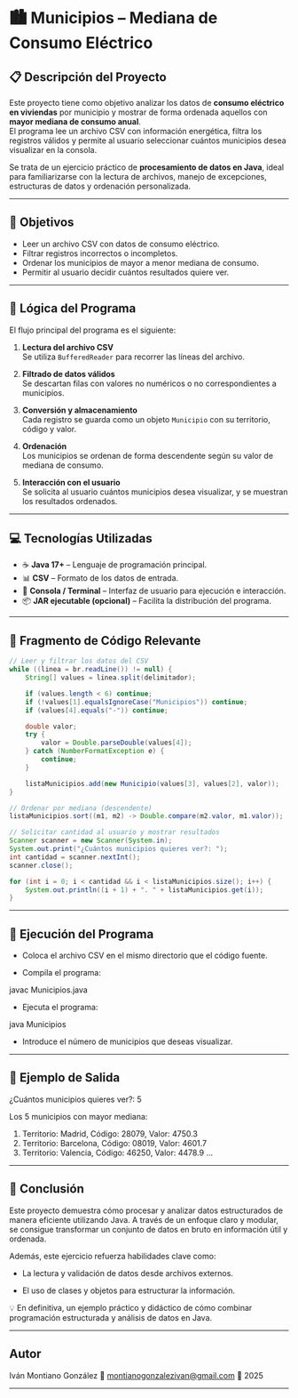 
# 🏙️ Municipios – Mediana de Consumo Eléctrico

## 📋 Descripción del Proyecto

Este proyecto tiene como objetivo analizar los datos de **consumo eléctrico en viviendas** por municipio y mostrar de forma ordenada aquellos con **mayor mediana de consumo anual**.  
El programa lee un archivo CSV con información energética, filtra los registros válidos y permite al usuario seleccionar cuántos municipios desea visualizar en la consola.

Se trata de un ejercicio práctico de **procesamiento de datos en Java**, ideal para familiarizarse con la lectura de archivos, manejo de excepciones, estructuras de datos y ordenación personalizada.

---

## 🎯 Objetivos

- Leer un archivo CSV con datos de consumo eléctrico.  
- Filtrar registros incorrectos o incompletos.  
- Ordenar los municipios de mayor a menor mediana de consumo.  
- Permitir al usuario decidir cuántos resultados quiere ver.  

---

## 🧠 Lógica del Programa

El flujo principal del programa es el siguiente:

1. **Lectura del archivo CSV**  
   Se utiliza `BufferedReader` para recorrer las líneas del archivo.  

2. **Filtrado de datos válidos**  
   Se descartan filas con valores no numéricos o no correspondientes a municipios.  

3. **Conversión y almacenamiento**  
   Cada registro se guarda como un objeto `Municipio` con su territorio, código y valor.  

4. **Ordenación**  
   Los municipios se ordenan de forma descendente según su valor de mediana de consumo.  

5. **Interacción con el usuario**  
   Se solicita al usuario cuántos municipios desea visualizar, y se muestran los resultados ordenados.  

---

## 💻 Tecnologías Utilizadas

- ☕ **Java 17+** – Lenguaje de programación principal.  
- 📊 **CSV** – Formato de los datos de entrada.  
- 💬 **Consola / Terminal** – Interfaz de usuario para ejecución e interacción.  
- 📦 **JAR ejecutable (opcional)** – Facilita la distribución del programa.

---

## 🧩 Fragmento de Código Relevante

```java
// Leer y filtrar los datos del CSV
while ((linea = br.readLine()) != null) {
    String[] values = linea.split(delimitador);

    if (values.length < 6) continue;
    if (!values[1].equalsIgnoreCase("Municipios")) continue;
    if (values[4].equals("-")) continue;

    double valor;
    try {
        valor = Double.parseDouble(values[4]);
    } catch (NumberFormatException e) {
        continue;
    }

    listaMunicipios.add(new Municipio(values[3], values[2], valor));
}

// Ordenar por mediana (descendente)
listaMunicipios.sort((m1, m2) -> Double.compare(m2.valor, m1.valor));

// Solicitar cantidad al usuario y mostrar resultados
Scanner scanner = new Scanner(System.in);
System.out.print("¿Cuántos municipios quieres ver?: ");
int cantidad = scanner.nextInt();
scanner.close();

for (int i = 0; i < cantidad && i < listaMunicipios.size(); i++) {
    System.out.println((i + 1) + ". " + listaMunicipios.get(i));
}

```
---

## 🚀 Ejecución del Programa

- Coloca el archivo CSV en el mismo directorio que el código fuente.


- Compila el programa:

javac Municipios.java


- Ejecuta el programa:

java Municipios


- Introduce el número de municipios que deseas visualizar.




---

## 🧾 Ejemplo de Salida

¿Cuántos municipios quieres ver?: 5

Los 5 municipios con mayor mediana:
1. Territorio: Madrid, Código: 28079, Valor: 4750.3
2. Territorio: Barcelona, Código: 08019, Valor: 4601.7
3. Territorio: Valencia, Código: 46250, Valor: 4478.9
...


---

## 🧭 Conclusión

Este proyecto demuestra cómo procesar y analizar datos estructurados de manera eficiente utilizando Java.
A través de un enfoque claro y modular, se consigue transformar un conjunto de datos en bruto en información útil y ordenada.

Además, este ejercicio refuerza habilidades clave como:

- La lectura y validación de datos desde archivos externos.

- El uso de clases y objetos para estructurar la información.

💡 En definitiva, un ejemplo práctico y didáctico de cómo combinar programación estructurada y análisis de datos en Java.


---

## Autor

Iván Montiano González 
📧 montianogonzalezivan@gmail.com 
📅 2025

---
